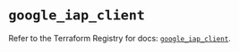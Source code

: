 # `google_iap_client`

Refer to the Terraform Registry for docs: [`google_iap_client`](https://registry.terraform.io/providers/hashicorp/google-beta/5.21.0/docs/resources/google_iap_client).
